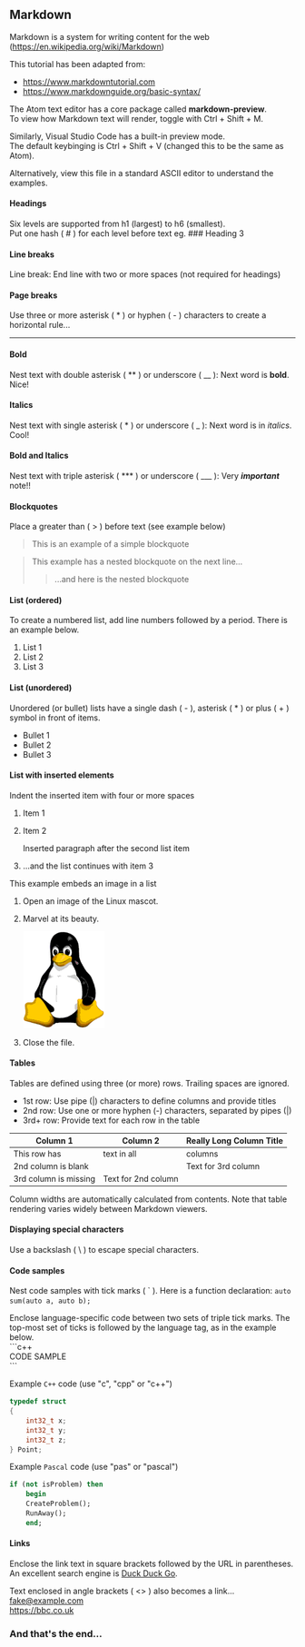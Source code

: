 ## Markdown
Markdown is a system for writing content for the web (https://en.wikipedia.org/wiki/Markdown)

This tutorial has been adapted from:
* https://www.markdowntutorial.com
* https://www.markdownguide.org/basic-syntax/

The Atom text editor has a core package called **markdown-preview**.  
To view how Markdown text will render, toggle with Ctrl + Shift + M.

Similarly, Visual Studio Code has a built-in preview mode.  
The default keybinging is Ctrl + Shift + V (changed this to be the same as Atom).

Alternatively, view this file in a standard ASCII editor to understand the examples.  

#### Headings
Six levels are supported from h1 (largest) to h6 (smallest).  
Put one hash ( \# ) for each level before text eg. \#\#\# Heading 3

#### Line breaks
Line break: End line with two or more spaces (not required for headings)

#### Page breaks
Use three or more asterisk ( \* ) or hyphen ( \- ) characters to create a horizontal rule...
***

#### Bold
Nest text with double asterisk ( \*\* ) or underscore ( \_\_ ): Next word is **bold**. Nice!

#### Italics
Nest text with single asterisk ( \* ) or underscore ( \_ ): Next word is in *italics*. Cool!

#### Bold and Italics
Nest text with triple asterisk ( \*\*\* ) or underscore ( \_\_\_ ): Very ***important*** note!!

#### Blockquotes
Place a greater than ( \> ) before text (see example below)  
> This is an example of a simple blockquote

> This example has a nested blockquote on the next line...
>> ...and here is the nested blockquote

#### List (ordered)
To create a numbered list, add line numbers followed by a period. There is an example below.

1. List 1
2. List 2
3. List 3

#### List (unordered)
Unordered (or bullet) lists have a single dash ( \- ), asterisk ( \* ) or plus ( \+ ) symbol in front of items.

+ Bullet 1
+ Bullet 2
+ Bullet 3

#### List with inserted elements
Indent the inserted item with four or more spaces
1. Item 1
2. Item 2

    Inserted paragraph after the second list item

3. ...and the list continues with item 3

This example embeds an image in a list
1. Open an image of the Linux mascot.
2. Marvel at its beauty.

    ![Tux, the Linux mascot](./Tux-small.png)

3.  Close the file.

#### Tables
Tables are defined using three (or more) rows. Trailing spaces are ignored.

+ 1st row: Use pipe (|) characters to define columns and provide titles
+ 2nd row: Use one or more hyphen (-) characters, separated by pipes (|)
+ 3rd+ row: Provide text for each row in the table

Column 1 | Column 2 | Really Long Column Title
-- | -- | --
This row has | text in all | columns
2nd column is blank | | Text for 3rd column
3rd column is missing | Text for 2nd column

Column widths are automatically calculated from contents. Note that table rendering varies widely between Markdown viewers.

#### Displaying special characters
Use a backslash ( \\ ) to escape special characters.

#### Code samples
Nest code samples with tick marks ( \` ). Here is a function declaration: `auto sum(auto a, auto b);`

Enclose language-specific code between two sets of triple tick marks. The top-most set of ticks is followed by the language tag, as in the example below.  
\`\`\`c++  
CODE SAMPLE  
\`\`\`

Example `C++` code (use "c", "cpp" or "c++")
```c++
typedef struct
{
    int32_t x;
    int32_t y;
    int32_t z;
} Point;
```

Example `Pascal` code (use "pas" or "pascal")
```pas
if (not isProblem) then
    begin
    CreateProblem();
    RunAway();
    end;
```

#### Links
Enclose the link text in square brackets followed by the URL in parentheses. An excellent search engine is [Duck Duck Go](https://duckduckgo.com).

Text enclosed in angle brackets ( \<\> ) also becomes a link...  
<fake@example.com>  
<https://bbc.co.uk>

### And that's the end...
